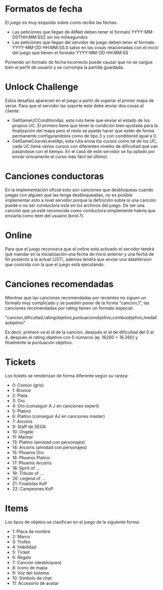 # Formatos de fecha
El juego es muy exquisito sobre como recibe las fechas.
- Las peticiones que llegan de AllNet deben tener el formato YYYY-MM-DDTHH:MM:SSZ sin los milisegundos
- Las peticiones que llegan del servidor de juego deben tener el formato YYYY-MM-DD HH:MM:SS.0 salvo en las cosas relacionadas con el inicio del juego que tienen el formato YYYY-MM-DD HH:MM:SS

Poniendo un formato de fecha incorrecto puede causar que no se cargue bien el perfil de usuario y se corrompa la partida guardada.

# Unlock Challenge
Estos desafíos aparecen en el juego a partir de superar el primer mapa de verse. Para que el servidor las soporte este debe enviar dos cosas al cliente:
- GetGameUCConditionApi, esta ruta tiene que enviar el estado de los propios UC. El primero tiene que tener la condición bien ajustada para la finalización del mapa pero el resto se puede hacer que estén de forma permanente configurandolos como de tipo 3 y con conditionId igual a 0.
- GetGameCourseLevelApi, esta ruta envia los cursos como tal de los UC, cada UC tiene varios cursos con diferentes niveles de dificultad que van pasándose con el tiempo. En el caso de este servidor se ha optado por enviar únicamente el curso más fácil (el último).

# Canciones conductoras
En la implementación oficial esto son canciones que desbloqueas cuando juegas con alguien que las tenga desbloqueadas, no es posible implementar esto a nivel servidor porque la definición sobre si una canción puede o no ser conductora está en los archivos del juego. De ser una canción que ya esté reconocida como conductora simplemente habría que enviarla como item del usuario (kind 7).

# Online
Para que el juego reconozca que el online está activado el servidor tendrá que mandar en la inicialización una fecha de inicio anterior y una fecha de fin posterior a la actual (JST), además tendrá que enviar una dataVersion que coincida con la que el juego está ejecutando.

# Canciones recomendadas
Mientras que las canciones recomendadas por recientes no siguen un formato muy complicado y se pueden poner de la forma "cancion,1", las canciones recomendadas por rating tienen un formato especial:

"cancion,dificultad,ratingobjetivo,puntuacionobjetivo,comboobjetivo,medallaobjetivo"

Es decir, primero va el id de la canción, después el id de dificultad del 0 al 4, después el rating objetivo con 5 números (ej. 16260 = 16.260) y finalmente la puntuación objetivo.

# Tickets
Los tickets se renderizan de forma diferente según su rareza:
- 0: Común (gris)
- 1: Bronce
- 2: Plata
- 3: Oro
- 4: Oro (conseguir A J en canciones expert)
- 5: Platino
- 6: Platino (conseguir AJ en canciones master)
- 7: Arcoiris
- 9: Staff de SEGA
- 10: Ongeki
- 11: Maimai
- 13: Platino (amistad con personajes)
- 14: Arcoiris (amistad con personajes)
- 15: Phoenix Oro 
- 16: Phoenix Platino
- 17: Phoenix Arcoiris
- 18: Spirit of ...
- 19: Tribute of ...
- 20: Legend of ...
- 21: Finalistas KoP
- 22: Campeones KoP

# Items
Los tipos de objetos se clasifican en el juego de la siguiente forma:
- 1: Placa de nombre
- 2: Marco
- 3: Trofeo
- 4: Habilidad
- 5: Ticket
- 6: Regalo
- 7: Canción (desbloqueo)
- 8: Icono de mapa
- 9: Voz del sistema
- 10: Símbolo de chat
- 11: Accesorio de avatar